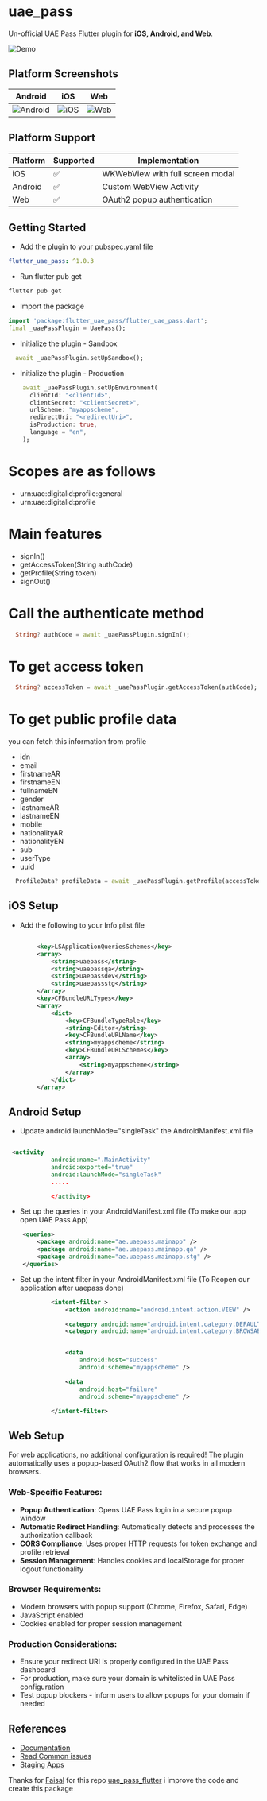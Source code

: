 # uae_pass

Un-official UAE Pass Flutter plugin for **iOS, Android, and Web**.

![Demo](https://github.com/MohamedAbd0/flutter_uae_pass/blob/main/screenshots/demo.gif?raw=true)

## Platform Screenshots

| Android | iOS | Web |
|---------|-----|-----|
| ![Android](https://github.com/MohamedAbd0/flutter_uae_pass/blob/main/screenshots/andorid.png?raw=true) | ![iOS](https://github.com/MohamedAbd0/flutter_uae_pass/blob/main/screenshots/ios.png?raw=true) | ![Web](https://github.com/MohamedAbd0/flutter_uae_pass/blob/main/screenshots/web.png?raw=true) |

## Platform Support

| Platform | Supported | Implementation                   |
| -------- | --------- | -------------------------------- |
| iOS      | ✅        | WKWebView with full screen modal |
| Android  | ✅        | Custom WebView Activity          |
| Web      | ✅        | OAuth2 popup authentication      |

## Getting Started

- Add the plugin to your pubspec.yaml file

```yaml
flutter_uae_pass: ^1.0.3
```

- Run flutter pub get

```bash
flutter pub get
```

- Import the package

```dart
import 'package:flutter_uae_pass/flutter_uae_pass.dart';
final _uaePassPlugin = UaePass();


```

- Initialize the plugin - Sandbox

```dart
  await _uaePassPlugin.setUpSandbox();
```

- Initialize the plugin - Production

```dart
    await _uaePassPlugin.setUpEnvironment(
      clientId: "<clientId>",
      clientSecret: "<clientSecret>",
      urlScheme: "myappscheme",
      redirectUri: "<redirectUri>",
      isProduction: true,
      language = "en",
    );
```

# Scopes are as follows

- urn:uae:digitalid:profile:general
- urn:uae:digitalid:profile

# Main features

- signIn()
- getAccessToken(String authCode)
- getProfile(String token)
- signOut()

# Call the authenticate method

```dart
  String? authCode = await _uaePassPlugin.signIn();
```

# To get access token

```dart
  String? accessToken = await _uaePassPlugin.getAccessToken(authCode);
```

# To get public profile data

you can fetch this information from profile

- idn
- email
- firstnameAR
- firstnameEN
- fullnameEN
- gender
- lastnameAR
- lastnameEN
- mobile
- nationalityAR
- nationalityEN
- sub
- userType
- uuid

```dart
  ProfileData? profileData = await _uaePassPlugin.getProfile(accessToken);
```

## iOS Setup

- Add the following to your Info.plist file

```xml

		<key>LSApplicationQueriesSchemes</key>
		<array>
			<string>uaepass</string>
			<string>uaepassqa</string>
			<string>uaepassdev</string>
			<string>uaepassstg</string>
		</array>
		<key>CFBundleURLTypes</key>
		<array>
			<dict>
				<key>CFBundleTypeRole</key>
				<string>Editor</string>
				<key>CFBundleURLName</key>
				<string>myappscheme</string>
				<key>CFBundleURLSchemes</key>
				<array>
					<string>myappscheme</string>
				</array>
			</dict>
		</array>
```

## Android Setup

- Update android:launchMode="singleTask" the AndroidManifest.xml file

```xml

 <activity
            android:name=".MainActivity"
            android:exported="true"
            android:launchMode="singleTask"
            .....

            </activity>

```

- Set up the queries in your AndroidManifest.xml file (To make our app open UAE Pass App)

```xml
    <queries>
        <package android:name="ae.uaepass.mainapp" />
        <package android:name="ae.uaepass.mainapp.qa" />
        <package android:name="ae.uaepass.mainapp.stg" />
    </queries>

```

- Set up the intent filter in your AndroidManifest.xml file (To Reopen our application after uaepass done)

```xml
            <intent-filter >
                <action android:name="android.intent.action.VIEW" />

                <category android:name="android.intent.category.DEFAULT" />
                <category android:name="android.intent.category.BROWSABLE" />


                <data
                    android:host="success"
                    android:scheme="myappscheme" />

                <data
                    android:host="failure"
                    android:scheme="myappscheme" />

            </intent-filter>

```

## Web Setup

For web applications, no additional configuration is required! The plugin automatically uses a popup-based OAuth2 flow that works in all modern browsers.

### Web-Specific Features:

- **Popup Authentication**: Opens UAE Pass login in a secure popup window
- **Automatic Redirect Handling**: Automatically detects and processes the authorization callback
- **CORS Compliance**: Uses proper HTTP requests for token exchange and profile retrieval
- **Session Management**: Handles cookies and localStorage for proper logout functionality

### Browser Requirements:

- Modern browsers with popup support (Chrome, Firefox, Safari, Edge)
- JavaScript enabled
- Cookies enabled for proper session management

### Production Considerations:

- Ensure your redirect URI is properly configured in the UAE Pass dashboard
- For production, make sure your domain is whitelisted in UAE Pass configuration
- Test popup blockers - inform users to allow popups for your domain if needed

## References

- [Documentation](https://docs.uaepass.ae/)
- [Read Common issues](https://docs.uaepass.ae/faq/common-integration-issues)
- [Staging Apps](https://docs.uaepass.ae/resources/staging-apps)

Thanks for [Faisal](https://github.com/Faisalkc4u) for this repo [uae_pass_flutter](https://github.com/Faisalkc4u/uae_pass) i improve the code and create this package
